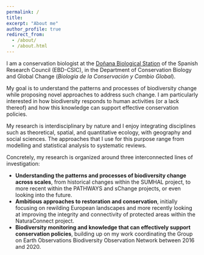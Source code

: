```yaml
---
permalink: /
title: 
excerpt: "About me"
author_profile: true
redirect_from: 
  - /about/
  - /about.html
---
```


I am a conservation biologist at the [Doñana Biological Station](https://ebd.csic.es) of the Spanish Research Council (EBD-CSIC), in the Department of Conservation Biology and Global Change (*Biología de la Conservación y Cambio Global*). 

My goal is to understand the patterns and processes of biodiversity change while proposing novel approaches to address such change. I am particularly interested in how biodiversity responds to human activities (or a lack thereof) and how this knowledge can support effective conservation policies. 

My research is interdisciplinary by nature and I enjoy integrating disciplines such as theoretical, spatial, and quantitative ecology, with geography and social sciences. The approaches that I use for this purpose range from modelling and statistical analysis to systematic reviews. 

Concretely, my research is organized around three interconnected lines of investigation:

* <b>Understanding the patterns and processes of biodiversity change across scales</b>, from historical changes within the SUMHAL project, to more recent within the PATHWAYS and sChange projects, or even looking into the future. 
* <b>Ambitious approaches to restoration and conservation</b>, initially focusing on rewilding European landscapes and more recently looking at improving the integrity and connectivity of protected areas within the NaturaConnect project.
* <b>Biodiversity monitoring and knowledge that can effectively support conservation policies</b>, building up on my work coordinating the Group on Earth Observations Biodiversity Observation Network between 2016 and 2020.
